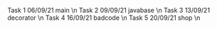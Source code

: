 Task 1 06/09/21 main \n
Task 2 09/09/21 javabase \n
Task 3 13/09/21 decorator \n
Task 4 16/09/21 badcode \n
Task 5 20/09/21 shop \n
